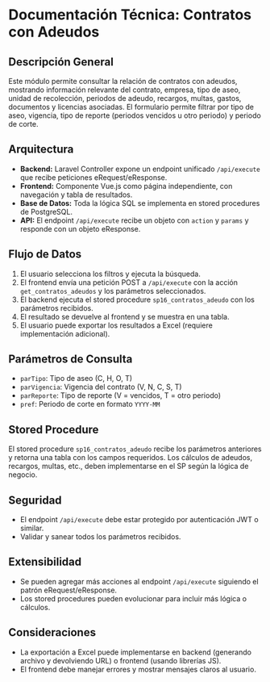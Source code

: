 # Documentación Técnica: Contratos con Adeudos

## Descripción General
Este módulo permite consultar la relación de contratos con adeudos, mostrando información relevante del contrato, empresa, tipo de aseo, unidad de recolección, periodos de adeudo, recargos, multas, gastos, documentos y licencias asociadas. El formulario permite filtrar por tipo de aseo, vigencia, tipo de reporte (periodos vencidos u otro periodo) y periodo de corte.

## Arquitectura
- **Backend:** Laravel Controller expone un endpoint unificado `/api/execute` que recibe peticiones eRequest/eResponse.
- **Frontend:** Componente Vue.js como página independiente, con navegación y tabla de resultados.
- **Base de Datos:** Toda la lógica SQL se implementa en stored procedures de PostgreSQL.
- **API:** El endpoint `/api/execute` recibe un objeto con `action` y `params` y responde con un objeto eResponse.

## Flujo de Datos
1. El usuario selecciona los filtros y ejecuta la búsqueda.
2. El frontend envía una petición POST a `/api/execute` con la acción `get_contratos_adeudos` y los parámetros seleccionados.
3. El backend ejecuta el stored procedure `sp16_contratos_adeudo` con los parámetros recibidos.
4. El resultado se devuelve al frontend y se muestra en una tabla.
5. El usuario puede exportar los resultados a Excel (requiere implementación adicional).

## Parámetros de Consulta
- `parTipo`: Tipo de aseo (C, H, O, T)
- `parVigencia`: Vigencia del contrato (V, N, C, S, T)
- `parReporte`: Tipo de reporte (V = vencidos, T = otro periodo)
- `pref`: Periodo de corte en formato `YYYY-MM`

## Stored Procedure
El stored procedure `sp16_contratos_adeudo` recibe los parámetros anteriores y retorna una tabla con los campos requeridos. Los cálculos de adeudos, recargos, multas, etc., deben implementarse en el SP según la lógica de negocio.

## Seguridad
- El endpoint `/api/execute` debe estar protegido por autenticación JWT o similar.
- Validar y sanear todos los parámetros recibidos.

## Extensibilidad
- Se pueden agregar más acciones al endpoint `/api/execute` siguiendo el patrón eRequest/eResponse.
- Los stored procedures pueden evolucionar para incluir más lógica o cálculos.

## Consideraciones
- La exportación a Excel puede implementarse en backend (generando archivo y devolviendo URL) o frontend (usando librerías JS).
- El frontend debe manejar errores y mostrar mensajes claros al usuario.

